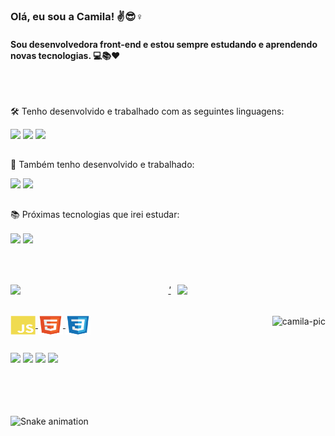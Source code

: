 ### Olá, eu sou a Camila!   :v::sunglasses:♀️
<h4>Sou desenvolvedora front-end e estou sempre estudando e aprendendo novas tecnologias. 💻📚❤</h4> <br>

##

🛠️ Tenho desenvolvido e trabalhado com as seguintes linguagens: <br>
<div>
  <img src="https://img.shields.io/badge/HTML5-E34F26?style=for-the-badge&logo=html5&logoColor=white">
  <img src="https://img.shields.io/badge/CSS3-1572B6?style=for-the-badge&logo=css3&logoColor=white">
  <img src="https://img.shields.io/badge/JavaScript-323330?style=for-the-badge&logo=javascript&logoColor=F7DF1E">
</div> 

##

📌 Também tenho desenvolvido e trabalhado: <br>
<div>
  <img width="40px" src="https://cdn.jsdelivr.net/gh/devicons/devicon/icons/git/git-original.svg" />
  <img width="40px" src="https://cdn.jsdelivr.net/gh/devicons/devicon/icons/github/github-original.svg" />
</div> 

##

📚 Próximas tecnologias que irei estudar:
<div>
  <img width="50px" align="center" src="https://cdn.jsdelivr.net/gh/devicons/devicon/icons/react/react-original-wordmark.svg" />
  <img width="80px" align="center" src="https://cdn.jsdelivr.net/gh/devicons/devicon/icons/nodejs/nodejs-original-wordmark.svg" />
</div>
            
          
## 

<br>

<div align="center">
  <a href="https://github.com/camilaMrt">
  <img align="left" width="48%" src="https://github-readme-stats.vercel.app/api?username=camilaMrt&show_icons=true&theme=vue&include_all_commits=true&count_private=true"/>
  <img align="right" width="47%" src="https://github-readme-stats.vercel.app/api/top-langs/?username=camilaMrt&layout=compact&langs_count=7&theme=vue"/>
  <h6>'</h6>
</div>

<div>
  <img align="center" alt="Js" height="30" width="40" src="https://raw.githubusercontent.com/devicons/devicon/master/icons/javascript/javascript-plain.svg">
  <img align="center" alt="HTML" height="30" width="40" src="https://raw.githubusercontent.com/devicons/devicon/master/icons/html5/html5-original.svg">
  <img align="center" alt="CSS" height="30" width="40" src="https://raw.githubusercontent.com/devicons/devicon/master/icons/css3/css3-original.svg">
  
  
<img align="right" alt="camila-pic" height="160" src="https://public.sn.files.1drv.com/y4mI-fi1q7E517hijpjkQbr4p-O6EYg1GVp4FxSRo6gd6t9AaXnlxdlMCLHkea4lpeaUVsLW4pOKUtH80LVSnHofw9uuRHuL2ih9-mKl73qnrGKNW5gcxXg57FggEwFj_urDRaEvKV8n73WzgPUliLHshRWiqIaH7wAjbVZK0trViOwylumhHpzfJKTuDBTsZbJ-YPa_ySShqSZu--eV9yHHw">
</div>

 
 ##
 
 <div>
   <a href="https://t.me/camila_mrt" target="_blank"> <img src="https://img.shields.io/badge/Telegram-2CA5E0?style=for-the-badge&logo=telegram&logoColor=white" target="_blank"></a> 
 <a href="https://discordapp.com/users/933438241355493377" target="_blank"> <img src="https://img.shields.io/badge/Discord-7289DA?style=for-the-badge&logo=discord&logoColor=white" target="_blank"></a> 
  <a href = "mailto:caah.mrt@gmail.com"> <img src="https://img.shields.io/badge/Gmail-D14836?style=for-the-badge&logo=gmail&logoColor=white" target="_blank"></a>
  <a href="https://www.linkedin.com/in/camila-martins-rodrigues" target="_blank"> <img src="https://img.shields.io/badge/-LinkedIn-%230077B5?style=for-the-badge&logo=linkedin&logoColor=white" target="_blank"></a> 
</div>

<br><br><br><br>
  ![Snake animation](https://github.com/camilaMrt/camilaMrt/blob/output/github-contribution-grid-snake.svg)


